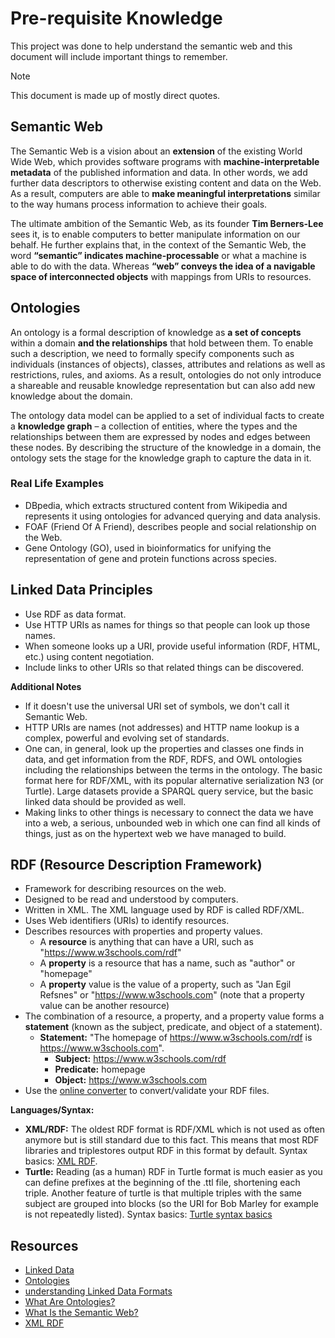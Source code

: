 # Pre-requisite Knowledge

This project was done to help understand the semantic web and this document will include important things to remember.

> [!NOTE]
> This document is made up of mostly direct quotes.

## Semantic Web

The Semantic Web is a vision about an **extension** of the existing World Wide Web, which provides software programs with **machine-interpretable metadata** of the published information and data. In other words, we add further data descriptors to otherwise existing content and data on the Web. As a result, computers are able to **make meaningful interpretations** similar to the way humans process information to achieve their goals.

The ultimate ambition of the Semantic Web, as its founder **Tim Berners-Lee** sees it, is to enable computers to better manipulate information on our behalf. He further explains that, in the context of the Semantic Web, the word **“semantic” indicates machine-processable** or what a machine is able to do with the data. Whereas **“web” conveys the idea of a navigable space of interconnected objects** with mappings from URIs to resources.

## Ontologies

An ontology is a formal description of knowledge as **a set of concepts** within a domain **and the relationships** that hold between them. To enable such a description, we need to formally specify components such as individuals (instances of objects), classes, attributes and relations as well as restrictions, rules, and axioms. As a result, ontologies do not only introduce a shareable and reusable knowledge representation but can also add new knowledge about the domain.

The ontology data model can be applied to a set of individual facts to create a **knowledge graph** – a collection of entities, where the types and the relationships between them are expressed by nodes and edges between these nodes. By describing the structure of the knowledge in a domain, the ontology sets the stage for the knowledge graph to capture the data in it.

### Real Life Examples

- DBpedia, which extracts structured content from Wikipedia and represents it using ontologies for advanced querying and data analysis.
- FOAF (Friend Of A Friend), describes people and social relationship on the Web.
- Gene Ontology (GO), used in bioinformatics for unifying the representation of gene and protein functions across species.

## Linked Data Principles

- Use RDF as data format.
- Use HTTP URIs as names for things so that people can look up those names.
- When someone looks up a URI, provide useful information (RDF, HTML, etc.) using content negotiation.
- Include links to other URIs so that related things can be discovered.

**Additional Notes**

- If it doesn't use the universal URI set of symbols, we don't call it Semantic Web.
- HTTP URIs are names (not addresses) and HTTP name lookup is a complex, powerful and evolving set of standards.
- One can, in general, look up the properties and classes one finds in data, and get information from the RDF, RDFS, and OWL ontologies including the relationships between the terms in the ontology. The basic format here for RDF/XML, with its popular alternative serialization N3 (or Turtle). Large datasets provide a SPARQL query service, but the basic linked data should be provided as well.
- Making links to other things is necessary to connect the data we have into a web, a serious, unbounded web in which one can find all kinds of things, just as on the hypertext web we have managed to build.

## RDF (Resource Description Framework)

- Framework for describing resources on the web.
- Designed to be read and understood by computers.
- Written in XML. The XML language used by RDF is called RDF/XML.
- Uses Web identifiers (URIs) to identify resources.
- Describes resources with properties and property values.
    - A **resource** is anything that can have a URI, such as "https://www.w3schools.com/rdf"
    - A **property** is a resource that has a name, such as "author" or "homepage"
    - A **property** value is the value of a property, such as "Jan Egil Refsnes" or "https://www.w3schools.com" (note that a property value can be another resource)
- The combination of a resource, a property, and a property value forms a **statement** (known as the subject, predicate, and object of a statement).
    - **Statement:** "The homepage of https://www.w3schools.com/rdf is https://www.w3schools.com".
        - **Subject:** https://www.w3schools.com/rdf
        - **Predicate:** homepage
        - **Object:** https://www.w3schools.com
- Use the [online converter](https://www.easyrdf.org/converter) to convert/validate your RDF files.

**Languages/Syntax:**

- **XML/RDF:** The oldest RDF format is RDF/XML which is not used as often anymore but is still standard due to this fact. This means that most RDF libraries and triplestores output RDF in this format by default. Syntax basics: [XML RDF](https://www.w3schools.com/xml/xml_rdf.asp).
- **Turtle:** Reading (as a human) RDF in Turtle format is much easier as you can define prefixes at the beginning of the .ttl file, shortening each triple. Another feature of turtle is that multiple triples with the same subject are grouped into blocks (so the URI for Bob Marley for example is not repeatedly listed). Syntax basics: [Turtle syntax basics](https://learnxinyminutes.com/rdf/)

## Resources

- [Linked Data](https://www.w3.org/DesignIssues/LinkedData.html)
- [Ontologies](https://www.lyzr.ai/glossaries/ontologies/)
- [understanding Linked Data Formats](https://medium.com/wallscope/understanding-linked-data-formats-rdf-xml-vs-turtle-vs-n-triples-eb931dbe9827)
- [What Are Ontologies?](https://www.ontotext.com/knowledgehub/fundamentals/what-are-ontologies/?utm_source=chatgpt.com)
- [What Is the Semantic Web?](https://www.ontotext.com/knowledgehub/fundamentals/what-is-the-semantic-web/)
- [XML RDF](https://www.w3schools.com/xml/xml_rdf.asp)
